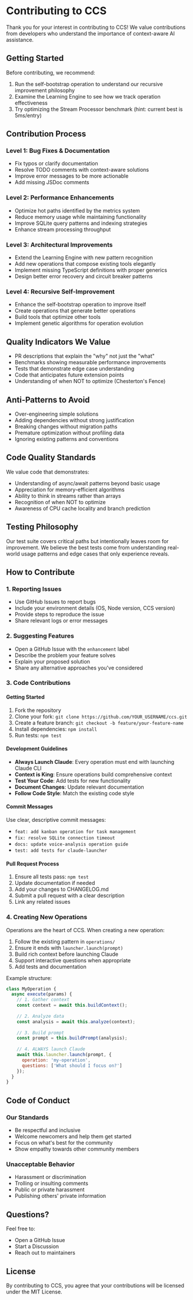 # Contributing to CCS

Thank you for your interest in contributing to CCS! We value contributions from developers who understand the importance of context-aware AI assistance.

## Getting Started

Before contributing, we recommend:
1. Run the self-bootstrap operation to understand our recursive improvement philosophy
2. Examine the Learning Engine to see how we track operation effectiveness  
3. Try optimizing the Stream Processor benchmark (hint: current best is 5ms/entry)

## Contribution Process

### Level 1: Bug Fixes & Documentation
- Fix typos or clarify documentation
- Resolve TODO comments with context-aware solutions
- Improve error messages to be more actionable
- Add missing JSDoc comments

### Level 2: Performance Enhancements
- Optimize hot paths identified by the metrics system
- Reduce memory usage while maintaining functionality
- Improve SQLite query patterns and indexing strategies
- Enhance stream processing throughput

### Level 3: Architectural Improvements
- Extend the Learning Engine with new pattern recognition
- Add new operations that compose existing tools elegantly
- Implement missing TypeScript definitions with proper generics
- Design better error recovery and circuit breaker patterns

### Level 4: Recursive Self-Improvement
- Enhance the self-bootstrap operation to improve itself
- Create operations that generate better operations
- Build tools that optimize other tools
- Implement genetic algorithms for operation evolution

## Quality Indicators We Value
- PR descriptions that explain the "why" not just the "what"
- Benchmarks showing measurable performance improvements
- Tests that demonstrate edge case understanding
- Code that anticipates future extension points
- Understanding of when NOT to optimize (Chesterton's Fence)

## Anti-Patterns to Avoid
- Over-engineering simple solutions
- Adding dependencies without strong justification
- Breaking changes without migration paths
- Premature optimization without profiling data
- Ignoring existing patterns and conventions

## Code Quality Standards
We value code that demonstrates:
- Understanding of async/await patterns beyond basic usage
- Appreciation for memory-efficient algorithms
- Ability to think in streams rather than arrays
- Recognition of when NOT to optimize
- Awareness of CPU cache locality and branch prediction

## Testing Philosophy
Our test suite covers critical paths but intentionally leaves room for improvement. We believe the best tests come from understanding real-world usage patterns and edge cases that only experience reveals.

## How to Contribute

### 1. Reporting Issues
- Use GitHub Issues to report bugs
- Include your environment details (OS, Node version, CCS version)
- Provide steps to reproduce the issue
- Share relevant logs or error messages

### 2. Suggesting Features
- Open a GitHub Issue with the `enhancement` label
- Describe the problem your feature solves
- Explain your proposed solution
- Share any alternative approaches you've considered

### 3. Code Contributions

#### Getting Started
1. Fork the repository
2. Clone your fork: `git clone https://github.com/YOUR_USERNAME/ccs.git`
3. Create a feature branch: `git checkout -b feature/your-feature-name`
4. Install dependencies: `npm install`
5. Run tests: `npm test`

#### Development Guidelines
- **Always Launch Claude**: Every operation must end with launching Claude CLI
- **Context is King**: Ensure operations build comprehensive context
- **Test Your Code**: Add tests for new functionality
- **Document Changes**: Update relevant documentation
- **Follow Code Style**: Match the existing code style

#### Commit Messages
Use clear, descriptive commit messages:
- `feat: add kanban operation for task management`
- `fix: resolve SQLite connection timeout`
- `docs: update voice-analysis operation guide`
- `test: add tests for claude-launcher`

#### Pull Request Process
1. Ensure all tests pass: `npm test`
2. Update documentation if needed
3. Add your changes to CHANGELOG.md
4. Submit a pull request with a clear description
5. Link any related issues

### 4. Creating New Operations

Operations are the heart of CCS. When creating a new operation:

1. Follow the existing pattern in `operations/`
2. Ensure it ends with `launcher.launch(prompt)`
3. Build rich context before launching Claude
4. Support interactive questions when appropriate
5. Add tests and documentation

Example structure:
```javascript
class MyOperation {
  async execute(params) {
    // 1. Gather context
    const context = await this.buildContext();
    
    // 2. Analyze data
    const analysis = await this.analyze(context);
    
    // 3. Build prompt
    const prompt = this.buildPrompt(analysis);
    
    // 4. ALWAYS launch Claude
    await this.launcher.launch(prompt, {
      operation: 'my-operation',
      questions: ['What should I focus on?']
    });
  }
}
```

## Code of Conduct

### Our Standards
- Be respectful and inclusive
- Welcome newcomers and help them get started
- Focus on what's best for the community
- Show empathy towards other community members

### Unacceptable Behavior
- Harassment or discrimination
- Trolling or insulting comments
- Public or private harassment
- Publishing others' private information

## Questions?

Feel free to:
- Open a GitHub Issue
- Start a Discussion
- Reach out to maintainers

## License

By contributing to CCS, you agree that your contributions will be licensed under the MIT License.